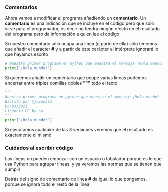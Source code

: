 ### Comentarios

Ahora vamos a modificar el programa añadiendo un **comentario**. Un **comentario** es una indicación que se incluye en el código pero que sólo sirve para el programador, es decir no tendrá ningún efecto en el resultado del programa pero da información a quien lee el código

Si nuestro comentario sólo ocupa una línea (o parte de ella) sólo tenemos que añadir el carácter **#** y a partir de éste carácter el intérprete ignorará lo que hayamos escrito

```python
# Nuestro primer programa en python que muestra el mensaje ¡Hola mundo!
print("¡Hola mundo!")
```

Si queremos añadir un comentario que ocupe varias líneas podemos encerrar entre triples comillas dobles **"""** todo el texto

```python
""" 
Nuestro primer programa en python que muestra el mensaje ¡Hola mundo!
Escrito por @javacasm
03/03/2021
Licencia CC by sa
"""
print("¡Hola mundo!")
```

Si ejecutamos cualquier de las 3 versiones veremos que el resultado es exactamente el mismo

### Cuidados al escribir código

Las líneas no pueden empezar con un espacio o tabulador porque es lo que usa Python para agrupar líneas, y ya veremos las normas que se tienen que cumplir

Detrás del signo de comentario de línea **#** da igual lo que pongamos, porque se ignora todo el resto de la línea
